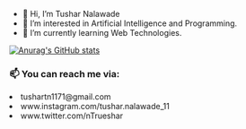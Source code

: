 - 👋 Hi, I’m Tushar Nalawade
- 👀 I’m interested in Artificial Intelligence and Programming.
- 🌱 I’m currently learning Web Technologies.

 [![Anurag's GitHub stats](https://github-readme-stats.vercel.app/api?username=Tusharnalawade11)](https://github.com/anuraghazra/github-readme-stats)

  
<html>
<body>
<h3>📫 You can reach me via:</h3>
<li>tushartn1171@gmail.com</li>
<li>www.instagram.com/tushar.nalawade_11</li>
<li>www.twitter.com/nTrueshar</li>
</body>
</HTML>
